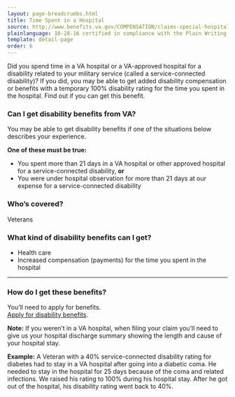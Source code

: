 ```yaml
---
layout: page-breadcrumbs.html
title: Time Spent in a Hospital
source: http://www.benefits.va.gov/COMPENSATION/claims-special-hospital_treatment.asp
plainlanguage: 10-28-16 certified in compliance with the Plain Writing Act
template: detail-page
order: 6
---
```


<div class="va-introtext">

Did you spend time in a VA hospital or a VA-approved hospital for a disability related to your military service (called a service-connected disability)? If you did, you may be able to get added disability compensation or benefits with a temporary 100% disability rating for the time you spent in the hospital. Find out if you can get this benefit.

</div>


<div class="feature" markdown="1">

### Can I get disability benefits from VA?

You may be able to get disability benefits if one of the situations below describes your experience.

**One of these must be true:**
  - You spent more than 21 days in a VA hospital or other approved hospital for a service-connected disability, **or**
  - You were under hospital observation for more than 21 days at our expense for a service-connected disability

### Who’s covered?
Veterans
</div>

### What kind of disability benefits can I get?

- Health care
- Increased compensation (payments) for the time you spent in the hospital

-----

### How do I get these benefits?

You’ll need to apply for benefits. <br>
[Apply for disability benefits](/disability-benefits/apply/).

**Note:** If you weren’t in a VA hospital, when filing your claim you’ll need to give us your hospital discharge summary showing the length and cause of your hospital stay. 

**Example:** A Veteran with a 40% service-connected disability rating for diabetes had to stay in a VA hospital after going into a diabetic coma. He needed to stay in the hospital for 25 days because of the coma and related infections. We raised his rating to 100% during his hospital stay. After he got out of the hospital, his disability rating went back to 40%.
